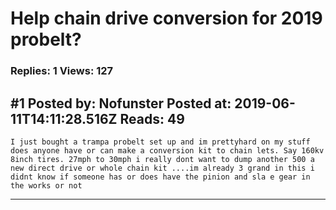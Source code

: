 # Help chain drive conversion for 2019 probelt?

### Replies: 1 Views: 127

## \#1 Posted by: Nofunster Posted at: 2019-06-11T14:11:28.516Z Reads: 49

```
I just bought a trampa probelt set up and im prettyhard on my stuff does anyone have or can make a conversion kit to chain lets. Say 160kv 8inch tires. 27mph to 30mph i really dont want to dump another 500 a new direct drive or whole chain kit ....im already 3 grand in this i didnt know if someone has or does have the pinion and sla e gear in the works or not
```

---

